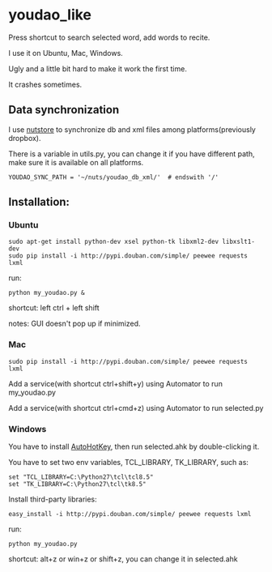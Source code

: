 youdao_like
========

Press shortcut to search selected word, add words to recite. 

I use it on Ubuntu, Mac, Windows.

Ugly and a little bit hard to make it work the first time.

It crashes sometimes.

Data synchronization
-------

I use [nutstore](https://jianguoyun.com/s/downloads) to synchronize db and xml files among platforms(previously dropbox).

There is a variable in utils.py, you can change it if you have different path, make sure it is available on all platforms.

    YOUDAO_SYNC_PATH = '~/nuts/youdao_db_xml/'  # endswith '/'

Installation:
-------

### Ubuntu

    sudo apt-get install python-dev xsel python-tk libxml2-dev libxslt1-dev
    sudo pip install -i http://pypi.douban.com/simple/ peewee requests lxml

run:

    python my_youdao.py &

shortcut: left ctrl + left shift

notes: GUI doesn't pop up if minimized.

### Mac

    sudo pip install -i http://pypi.douban.com/simple/ peewee requests lxml

Add a service(with shortcut ctrl+shift+y) using Automator to run my_youdao.py

Add a service(with shortcut ctrl+cmd+z) using Automator to run selected.py

### Windows

You have to install [AutoHotKey](http://www.autohotkey.com/), then run selected.ahk by double-clicking it.

You have to set two env variables, TCL_LIBRARY, TK_LIBRARY, such as:

    set "TCL_LIBRARY=C:\Python27\tcl\tcl8.5"
    set "TK_LIBRARY=C:\Python27\tcl\tk8.5"

Install third-party libraries:

    easy_install -i http://pypi.douban.com/simple/ peewee requests lxml

run:

    python my_youdao.py

shortcut: alt+z or win+z or shift+z, you can change it in selected.ahk 
